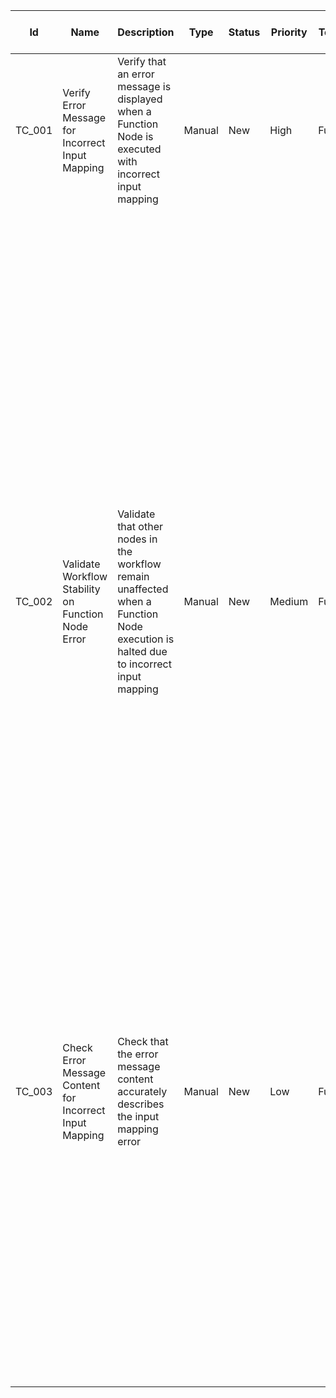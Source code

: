 | Id     | Name                                         | Description                                                                 | Type   | Status | Priority | Test Type  | Precondition | Test Step Number | Test Step Description                                           | Test Step Expected Result                                                                 |
|--------|----------------------------------------------|-----------------------------------------------------------------------------|--------|--------|----------|-------------|---------------|------------------|-----------------------------------------------------------------|-------------------------------------------------------------------------------------------|
| TC_001 | Verify Error Message for Incorrect Input Mapping | Verify that an error message is displayed when a Function Node is executed with incorrect input mapping | Manual | New    | High     | Functional  |               | 1                | Configure a Function Node with incorrect input mapping          | Function Node is configured with incorrect input mapping                                  |
|        |                                              |                                                                             |        |        |          |             |               | 2                | Trigger the execution of the Function Node                      | Execution of the Function Node is triggered                                               |
|        |                                              |                                                                             |        |        |          |             |               | 3                | Observe the system response                                       | An error message is displayed indicating the nature of the input mapping error            |
|        |                                              |                                                                             |        |        |          |             |               | 4                | Verify that the execution is halted                               | Execution is halted without affecting other nodes in the workflow                         |
| TC_002 | Validate Workflow Stability on Function Node Error | Validate that other nodes in the workflow remain unaffected when a Function Node execution is halted due to incorrect input mapping | Manual | New    | Medium   | Functional  |               | 1                | Configure a Function Node with incorrect input mapping in a workflow with multiple nodes | Function Node is configured with incorrect input mapping in a workflow                    |
|        |                                              |                                                                             |        |        |          |             |               | 2                | Trigger the execution of the Function Node                      | Execution of the Function Node is triggered                                               |
|        |                                              |                                                                             |        |        |          |             |               | 3                | Observe the system response                                       | An error message is displayed indicating the nature of the input mapping error            |
|        |                                              |                                                                             |        |        |          |             |               | 4                | Verify the status of other nodes in the workflow                  | Other nodes in the workflow remain unaffected and continue to function as expected        |
| TC_003 | Check Error Message Content for Incorrect Input Mapping | Check that the error message content accurately describes the input mapping error | Manual | New    | Low      | Functional  |               | 1                | Configure a Function Node with incorrect input mapping          | Function Node is configured with incorrect input mapping                                  |
|        |                                              |                                                                             |        |        |          |             |               | 2                | Trigger the execution of the Function Node                      | Execution of the Function Node is triggered                                               |
|        |                                              |                                                                             |        |        |          |             |               | 3                | Observe the error message displayed                               | Error message is displayed                                                                |
|        |                                              |                                                                             |        |        |          |             |               | 4                | Verify the content of the error message                           | Error message accurately describes the nature of the input mapping error                  |
